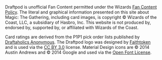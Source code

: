 

Draftpod is unofficial Fan Content permitted under the Wizards [Fan Content Policy](https://company.wizards.com/fancontentpolicy). The literal and graphical information 
presented on this site about Magic: The Gathering, including card images, is copyright &copy; 
Wizards of the Coast, LLC, a subsidiary of Hasbro, Inc. This website is not produced by, 
endorsed by, supported by, or affiliated with Wizards of the Coast.

Card ratings are derived from the P1P1 pick order lists published by [Draftaholics Anonymous](https://www.draftaholicsanonymous.com). The Draftpod logo was designed by [Faithtoken](http://www.faithtoken.com/) and is used via the [CC BY 3.0](https://creativecommons.org/licenses/by/3.0/) license. Material Design icons are &copy; 2014 Austin Andrews and &copy; 2014 Google and used via the [Open Font License](https://github.com/Templarian/MaterialDesign/blob/master/LICENSE).
